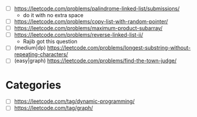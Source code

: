 - [ ] https://leetcode.com/problems/palindrome-linked-list/submissions/
    - do it with no extra space
- [ ] https://leetcode.com/problems/copy-list-with-random-pointer/
- [ ] https://leetcode.com/problems/maximum-product-subarray/
- [ ] https://leetcode.com/problems/reverse-linked-list-ii/
    - Rajib got this question
- [ ] (medium|dp) https://leetcode.com/problems/longest-substring-without-repeating-characters/
- [ ] (easy|graph) https://leetcode.com/problems/find-the-town-judge/

# Categories
- [ ] https://leetcode.com/tag/dynamic-programming/
- [ ] https://leetcode.com/tag/graph/